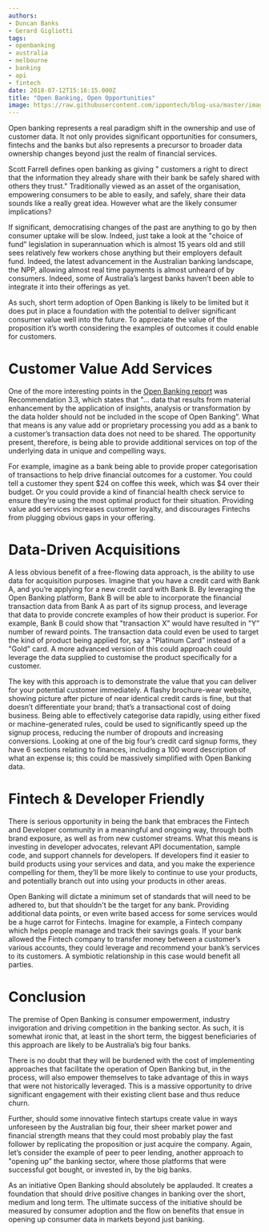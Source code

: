 ```yaml
---
authors:
- Duncan Banks
- Gerard Gigliotti
tags:
- openbanking
- australia
- melbourne
- banking
- api
- fintech
date: 2018-07-12T15:16:15.000Z
title: "Open Banking, Open Opportunities"
image: https://raw.githubusercontent.com/ippontech/blog-usa/master/images/2018/07/open-banking-1036857.jpeg
---
```

Open banking represents a real paradigm shift in the ownership and use of customer data. It not only provides significant opportunities for consumers, fintechs and the banks but also represents a precursor to broader data ownership changes beyond just the realm of financial services.

Scott Farrell defines open banking as giving " customers a right to direct that the information they already share with their bank be safely shared with others they trust." Traditionally viewed as an asset of the organisation, empowering consumers to be able to easily, and safely, share their data sounds like a really great idea. However what are the likely consumer implications?

If significant, democratising changes of the past are anything to go by then consumer uptake will be slow. Indeed, just take a look at the "choice of fund” legislation in superannuation which is almost 15 years old and still sees relatively few workers chose anything but their employers default fund. Indeed, the latest advancement in the Australian banking landscape, the NPP, allowing almost real time payments is almost unheard of by consumers. Indeed, some of Australia’s largest banks haven’t been able to integrate it into their offerings as yet. 

As such, short term adoption of Open Banking is likely to be limited but it does put in place a foundation with the potential to deliver significant consumer value well into the future. To appreciate the value of the proposition it’s worth considering the examples of outcomes it could enable for customers. 

# Customer Value Add Services
One of the more interesting points in the [Open Banking report](https://treasury.gov.au/consultation/c2018-t247313/) was Recommendation 3.3, which states that "... data that results from material enhancement by the application of insights, analysis or transformation by the data holder should not be included in the scope of Open Banking”. What that means is any value add or proprietary processing you add as a bank to a customer’s transaction data does not need to be shared. The opportunity present, therefore, is being able to provide additional services on top of the underlying data in unique and compelling ways. 

For example, imagine as a bank being able to provide proper categorisation of transactions to help drive financial outcomes for a customer. You could tell a customer they spent $24 on coffee this week, which was $4 over their budget. Or you could provide a kind of financial health check service to ensure they’re using the most optimal product for their situation. Providing value add services increases customer loyalty, and discourages Fintechs from plugging obvious gaps in your offering.

# Data-Driven Acquisitions
A less obvious benefit of a free-flowing data approach, is the ability to use data for acquisition purposes. Imagine that you have a credit card with Bank A, and you’re applying for a new credit card with Bank B. By leveraging the Open Banking platform, Bank B will be able to incorporate the financial transaction data from Bank A as part of its signup process, and leverage that data to provide concrete examples of how their product is superior. For example, Bank B could show that "transaction X” would have resulted in "Y” number of reward points. The transaction data could even be used to target the kind of product being applied for, say a "Platinum Card” instead of a "Gold” card. A more advanced version of this could approach could leverage the data supplied to customise the product specifically for a customer.

The key with this approach is to demonstrate the value that you can deliver for your potential customer immediately. A flashy brochure-wear website, showing picture after picture of near identical credit cards is fine, but that doesn’t differentiate your brand; that’s a transactional cost of doing business. Being able to effectively categorise data rapidly, using either fixed or machine-generated rules, could be used to significantly speed up the signup process, reducing the number of dropouts and increasing conversions. Looking at one of the big four’s credit card signup forms, they have 6 sections relating to finances, including a 100 word description of what an expense is; this could be massively simplified with Open Banking data.

# Fintech & Developer Friendly
There is serious opportunity in being the bank that embraces the Fintech and Developer community in a meaningful and ongoing way, through both brand exposure, as well as from new customer streams. What this means is investing in developer advocates, relevant API documentation, sample code, and support channels for developers. If developers find it easier to build products using your services and data, and you make the experience compelling for them, they’ll be more likely to continue to use your products, and potentially branch out into using your products in other areas.

Open Banking will dictate a minimum set of standards that will need to be adhered to, but that shouldn't be the target for any bank. Providing additional data points, or even write based access for some services would be a huge carrot for Fintechs. Imagine for example, a Fintech company which helps people manage and track their savings goals. If your bank allowed the Fintech company to transfer money between a customer’s various accounts, they could leverage and recommend your bank’s services to its customers. A symbiotic relationship in this case would benefit all parties.

# Conclusion
The premise of Open Banking is consumer empowerment, industry invigoration and driving competition in the banking sector. As such, it is somewhat ironic that, at least in the short term, the biggest beneficiaries of this approach are likely to be Australia’s big four banks.

There is no doubt that they will be burdened with the cost of implementing approaches that facilitate the operation of Open Banking but, in the process, will also empower themselves to take advantage of this in ways that were not historically leveraged. This is a massive opportunity to drive significant engagement with their existing client base and thus reduce churn.

Further, should some innovative fintech startups create value in ways unforeseen by the Australian big four, their sheer market power and financial strength means that they could most probably play the fast follower by replicating the proposition or just acquire the company. Again, let’s consider the example of peer to peer lending, another approach to "opening up” the banking sector, where those platforms that were successful got bought, or invested in, by the big banks. 

As an initiative Open Banking should absolutely be applauded. It creates a foundation that should drive positive changes in banking over the short, medium and long term. The ultimate success of the initiative should be measured by consumer adoption and the flow on benefits that ensue in opening up consumer data in markets beyond just banking.
